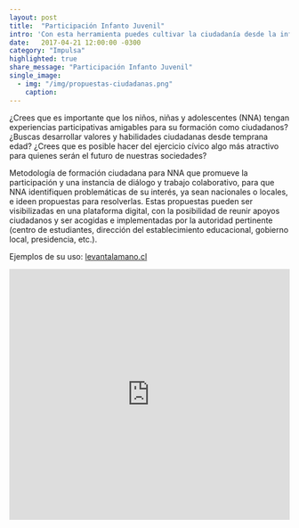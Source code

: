 ```yaml
---
layout: post
title:  "Participación Infanto Juvenil"
intro: 'Con esta herramienta puedes cultivar la ciudadanía desde la infancia en niños, niñas y adolescentes.'
date:   2017-04-21 12:00:00 -0300
category: "Impulsa"
highlighted: true
share_message: "Participación Infanto Juvenil"
single_image:
  - img: "/img/propuestas-ciudadanas.png"
    caption:
---
```

¿Crees que es importante que los niños, niñas y adolescentes (NNA) tengan experiencias participativas amigables para su formación como ciudadanos? ¿Buscas desarrollar valores y habilidades ciudadanas desde temprana edad?  ¿Crees que es posible hacer del ejercicio cívico algo más atractivo para quienes serán el futuro de nuestras sociedades?

Metodología de formación ciudadana para NNA que promueve la participación y una instancia de diálogo y trabajo colaborativo, para que NNA identifiquen problemáticas de su interés, ya sean nacionales o locales, e ideen propuestas para resolverlas. Estas propuestas pueden ser visibilizadas en una plataforma digital, con la posibilidad de reunir apoyos ciudadanos y ser acogidas e implementadas por la autoridad pertinente (centro de estudiantes, dirección del establecimiento educacional, gobierno local, presidencia, etc.).

Ejemplos de su uso: [levantalamano.cl](http://levantalamano.cl/, )

<iframe width="100%" height="450" src="https://www.youtube.com/embed/W-jfqeUijbs?rel=0&amp;showinfo=0" frameborder="0" allow="autoplay; encrypted-media" allowfullscreen></iframe>
